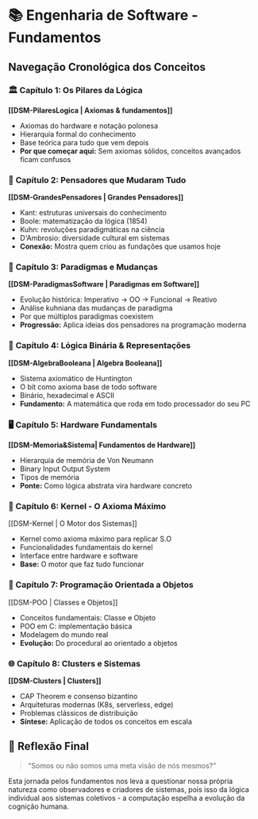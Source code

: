# 📚 Engenharia de Software - Fundamentos

## Navegação Cronológica dos Conceitos

### 🏛️ **Capítulo 1: Os Pilares da Lógica**

**[[DSM-PilaresLogica | Axiomas & fundamentos]]**
- Axiomas do hardware e notação polonesa
- Hierarquia formal do conhecimento
- Base teórica para tudo que vem depois
- __Por que começar aqui:__ Sem axiomas sólidos, conceitos avançados ficam confusos

### 🧠 **Capítulo 2: Pensadores que Mudaram Tudo**

**[[DSM-GrandesPensadores | Grandes Pensadores]]**
- Kant: estruturas universais do conhecimento
- Boole: matematização da lógica (1854)
- Kuhn: revoluções paradigmáticas na ciência
- D'Ambrosio: diversidade cultural em sistemas
- __Conexão:__ Mostra quem criou as fundações que usamos hoje

### 🔄 **Capítulo 3: Paradigmas e Mudanças**
**[[DSM-ParadigmasSoftware | Paradigmas em Software]]**
- Evolução histórica: Imperativo → OO → Funcional → Reativo
- Análise kuhniana das mudanças de paradigma
- Por que múltiplos paradigmas coexistem
- __Progressão:__ Aplica ideias dos pensadores na programação moderna

### 🔢 **Capítulo 4: Lógica Binária & Representações**
**[[DSM-AlgebraBooleana | Algebra Booleana]]**
- Sistema axiomático de Huntington
- O bit como axioma base de todo software
- Binário, hexadecimal e ASCII
- __Fundamento:__ A matemática que roda em todo processador do seu PC

### 🖥️ **Capítulo 5: Hardware Fundamentals**
**[[DSM-Memoria&Sistema| Fundamentos de Hardware]]**
- Hierarquia de memória de Von Neumann
- Binary Input Output System
- Tipos de memória
- __Ponte:__ Como lógica abstrata vira hardware concreto

### 🔧 Capítulo 6: Kernel - O Axioma Máximo
[[DSM-Kernel | O Motor dos Sistemas]]
- Kernel como axioma máximo para replicar S.O
- Funcionalidades fundamentais do kernel
- Interface entre hardware e software
- __Base:__ O motor que faz tudo funcionar

### 🎯 Capítulo 7: Programação Orientada a Objetos
[[DSM-POO | Classes e Objetos]]
- Conceitos fundamentais: Classe e Objeto
- POO em C: implementação básica
- Modelagem do mundo real
- __Evolução:__ Do procedural ao orientado a objetos

### 🌐 **Capítulo 8: Clusters e Sistemas**
**[[DSM-Clusters | Clusters]]**
- CAP Theorem e consenso bizantino
- Arquiteturas modernas (K8s, serverless, edge)
- Problemas clássicos de distribuição
- __Síntese:__ Aplicação de todos os conceitos em escala

## 💭 Reflexão Final

> "Somos ou não somos uma meta visão de nós mesmos?"

Esta jornada pelos fundamentos nos leva a questionar nossa própria natureza como observadores e criadores de sistemas, pois isso da lógica individual aos sistemas coletivos - a computação espelha a evolução da cognição humana.